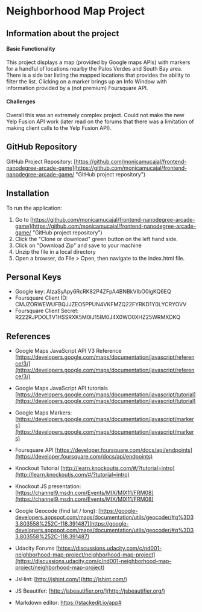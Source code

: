 # Neighborhood Map Project

## Information about the project


#### Basic Functionality
This project displays a map (provided by Google maps APIs) with markers for a handful of locations nearby the Palos Verdes and South Bay area.  There is a side bar listing the mapped locations that provides the ability to filter the list.  Clicking on a marker brings up an Info Window with information provided by a (not premium) Foursquare API.

#### Challenges
Overall this was an extremely complex project.  Could not make the new Yelp Fusion API work (later read on the forums that there was a limitation of making client calls to the Yelp Fusion API).



## GitHub Repository 
GitHub Project Repository: [https://github.com/monicamucajal/frontend-nanodegree-arcade-game](https://github.com/monicamucajal/frontend-nanodegree-arcade-game/ "GitHub project repository")


## Installation
To run the application:

1. Go to [https://github.com/monicamucajal/frontend-nanodegree-arcade-game](https://github.com/monicamucajal/frontend-nanodegree-arcade-game/ "GitHub project repository")
2. Click the "Clone or download" green button on the left hand side.
3. Click on "Download Zip" and save to your machine
4. Unzip the file in a local directory
5. Open a browser, do File > Open, then navigate to the index.html file.


## Personal Keys
* Google key: 
AIzaSyApy6RcRK82P4ZFpA4BNBkVIbO0lgKQ6EQ
* Foursquare Client ID: CMJZORWEWUFBQJJZEO5PPUN4VKFMZQ22FYRKD1Y0LYCRYOVV
* Foursquare Client Secret:
R222RJPDOLTV1HSSRXK5M0IJ15IM0J4X0WO0XHZ25WRMXDKQ

## References
* Google Maps JavaScript API V3 Reference
[https://developers.google.com/maps/documentation/javascript/reference/3/](https://developers.google.com/maps/documentation/javascript/reference/3/)

* Google Maps JavaScript API tutorials
[https://developers.google.com/maps/documentation/javascript/tutorial](https://developers.google.com/maps/documentation/javascript/tutorial)


* Google Maps Markers:
[https://developers.google.com/maps/documentation/javascript/markers](https://developers.google.com/maps/documentation/javascript/markers)

* Foursquare API
[https://developer.foursquare.com/docs/api/endpoints](https://developer.foursquare.com/docs/api/endpoints)

* Knockout Tutorial
[http://learn.knockoutjs.com/#/?tutorial=intro](http://learn.knockoutjs.com/#/?tutorial=intro)

* Knockout JS presentation:
[https://channel9.msdn.com/Events/MIX/MIX11/FRM08](https://channel9.msdn.com/Events/MIX/MIX11/FRM08)

* Google Geocode (find lat / long):
[https://google-developers.appspot.com/maps/documentation/utils/geocoder/#q%3D33.803558%252C-118.391487](https://google-developers.appspot.com/maps/documentation/utils/geocoder/#q%3D33.803558%252C-118.391487)

* Udacity Forums
[https://discussions.udacity.com/c/nd001-neighborhood-map-project/neighborhood-map-project](https://discussions.udacity.com/c/nd001-neighborhood-map-project/neighborhood-map-project)

* JsHint: 
[http://jshint.com/](http://jshint.com/)

* JS Beautifer:
[http://jsbeautifier.org/](http://jsbeautifier.org/)

* Markdown editor:
https://stackedit.io/app#
